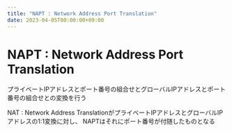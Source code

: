 ```yaml
---
title: "NAPT : Network Address Port Translation"
date: 2023-04-05T00:00:00+09:00
---
```

# NAPT : Network Address Port Translation

プライベートIPアドレスとポート番号の組合せとグローバルIPアドレスとポート番号の組合せとの変換を行う

NAT : Network Address TranslationがプライベートIPアドレスとグローバルIPアドレスの1:1変換に対し、
NAPTはそれにポート番号が付随したものとなる


